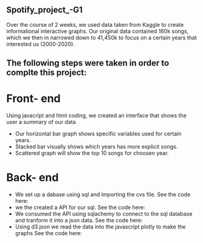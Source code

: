 ## Spotify_project_-G1

Over the course of 2 weeks, we used data taken from Kaggle to create informational interactive graphs. Our original data contained 160k songs, which we then in narrowed down to 41,450k to focus on a certain years that interested us (2000-2020).

## The following steps were taken in order to complte this project:

# Front- end 
Using javacript and html coding, we created an interface that shows the user
a summary of our data

* Our horizontal bar graph shows specific variables used for certain years. 
* Stacked bar visually shows which years has more explicit songs.
* Scattered graph will show the top 10 songs for choosen year. 

# Back- end 
* We set up a dabase using sql and importing the cvs file.
See the code here:
* we the created a API for our sql.
See the code here:
* We consumed the API using sqlachemy to connect to the sql database and tranform it into a json data.
See the code here:
* Using d3.json we read the data into the javascript plotly to make the graphs 
See the code here: